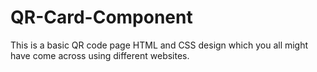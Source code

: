 # QR-Card-Component
This is a basic QR code page HTML and CSS design which you all might have come across using different websites.
